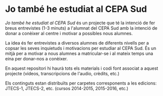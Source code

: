 # Jo també he estudiat al CEPA Sud

*Jo també he estudiat al CEPA Sud* és un projecte que té la intenció de fer breus entrevistes (1-3 minuts) a l'alumnat del CEPA Sud amb la intenció de donar a conèixer al centre i motivar a possibles nous alumnes.

La idea és fer entrevistes a diversos alumnes de diferents nivells per a copsar les seves inquietuds i motivacions per estudiar al CEPA Sud. És un mitjà per a motivar a nous alumnes a matricular-se i al mateix temps una eina per donar-nos a conèixer.

En aquest repositori hi haurà tots els materials i codi font associat a aquest projecte (vídeos, transcripcions de l'audio, crèdits, etc.)

Els continguts estan distribuïts per carpetes corresponents a les edicions: JTECS-1, JTECS-2, etc. (cursos 2014-2015, 2015-2016, etc.)
